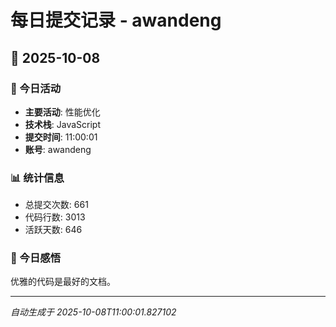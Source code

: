 # 每日提交记录 - awandeng

## 📅 2025-10-08

### 🎯 今日活动
- **主要活动**: 性能优化
- **技术栈**: JavaScript
- **提交时间**: 11:00:01
- **账号**: awandeng

### 📊 统计信息
- 总提交次数: 661
- 代码行数: 3013
- 活跃天数: 646

### 💭 今日感悟
优雅的代码是最好的文档。

---
*自动生成于 2025-10-08T11:00:01.827102*
